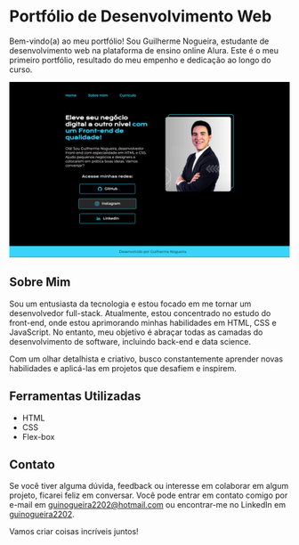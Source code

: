 # Portfólio de Desenvolvimento Web
Bem-vindo(a) ao meu portfólio! Sou Guilherme Nogueira, estudante de desenvolvimento web na plataforma de ensino online Alura. Este é o meu primeiro portfólio, resultado do meu empenho e dedicação ao longo do curso.

<img src="/assets/img-portfolio.png">

## Sobre Mim

Sou um entusiasta da tecnologia e estou focado em me tornar um desenvolvedor full-stack. Atualmente, estou concentrado no estudo do front-end, onde estou aprimorando minhas habilidades em HTML, CSS e JavaScript. No entanto, meu objetivo é abraçar todas as camadas do desenvolvimento de software, incluindo back-end e data science.

Com um olhar detalhista e criativo, busco constantemente aprender novas habilidades e aplicá-las em projetos que desafiem e inspirem.

## Ferramentas Utilizadas

* HTML
* CSS
* Flex-box

## Contato

Se você tiver alguma dúvida, feedback ou interesse em colaborar em algum projeto, ficarei feliz em conversar. Você pode entrar em contato comigo por e-mail em [guinogueira2202@hotmail.com](mailto:guinogueira2202@hotmail.com) ou encontrar-me no LinkedIn em [guinogueira2202](https://www.linkedin.com/in/guinogueira2202/).

Vamos criar coisas incríveis juntos!
